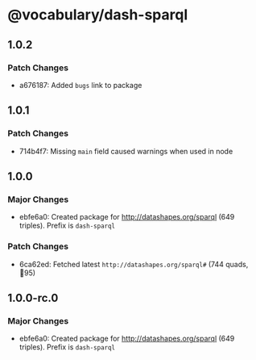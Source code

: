 # @vocabulary/dash-sparql

## 1.0.2

### Patch Changes

- a676187: Added `bugs` link to package

## 1.0.1

### Patch Changes

- 714b4f7: Missing `main` field caused warnings when used in node

## 1.0.0

### Major Changes

- ebfe6a0: Created package for http://datashapes.org/sparql (649 triples). Prefix is `dash-sparql`

### Patch Changes

- 6ca62ed: Fetched latest `http://datashapes.org/sparql#` (744 quads, 🔺95)

## 1.0.0-rc.0

### Major Changes

- ebfe6a0: Created package for http://datashapes.org/sparql (649 triples). Prefix is `dash-sparql`
